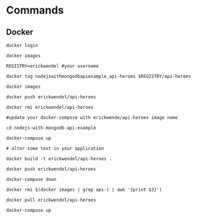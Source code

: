 # Commands

## Docker

`docker login`

`docker images`

`REGISTRY=erickwendel #your username`

`docker tag nodejswithmongodbapiexample_api-heroes $REGISTRY/api-heroes`

`docker images`

`docker push erickwendel/api-heroes`

`docker rmi erickwendel/api-heroes`

`#update your docker-compose with erickwende/api-heroes image name`

`cd nodejs-with-mongodb-api-example`

`docker-compose up`

`# alter some text in your application`

`docker build -t erickwendel/api-heroes .`

`docker push erickwendel/api-heroes`

`docker-compose down`

`docker rmi $(docker images | grep api-) | awk '{print $3}')`

`docker pull erickwendel/api-heroes`

`docker-compose up`